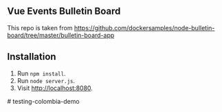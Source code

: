 ## Vue Events Bulletin Board

This repo is taken from https://github.com/dockersamples/node-bulletin-board/tree/master/bulletin-board-app 

## Installation

1. Run `npm install`.
2. Run `node server.js`.
3. Visit [http://localhost:8080](http://localhost:8080).

#   t e s t i n g - c o l o m b i a - d e m o  
 